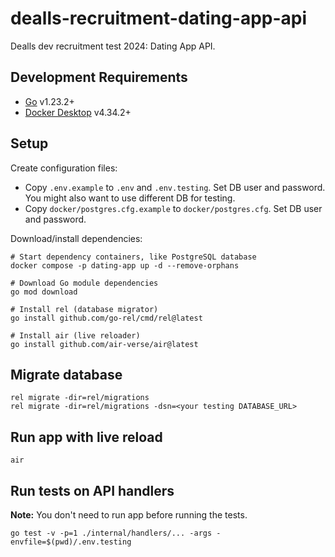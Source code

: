 # dealls-recruitment-dating-app-api

Dealls dev recruitment test 2024: Dating App API.

## Development Requirements

- [Go](https://go.dev/dl/) v1.23.2+
- [Docker Desktop](https://docs.docker.com/desktop/release-notes/) v4.34.2+

## Setup

Create configuration files:

- Copy `.env.example` to `.env` and `.env.testing`. Set DB user and password. You might also want to use different DB for testing.
- Copy `docker/postgres.cfg.example` to `docker/postgres.cfg`. Set DB user and password.

Download/install dependencies:

```
# Start dependency containers, like PostgreSQL database
docker compose -p dating-app up -d --remove-orphans

# Download Go module dependencies
go mod download

# Install rel (database migrator)
go install github.com/go-rel/cmd/rel@latest

# Install air (live reloader)
go install github.com/air-verse/air@latest
```

## Migrate database

```
rel migrate -dir=rel/migrations
rel migrate -dir=rel/migrations -dsn=<your testing DATABASE_URL>
```

## Run app with live reload

```
air
```

## Run tests on API handlers

**Note:** You don't need to run app before running the tests.

```
go test -v -p=1 ./internal/handlers/... -args -envfile=$(pwd)/.env.testing
```
